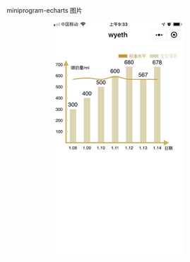 miniprogram-echarts
图片
<div align=center><img src="https://github.com/ExtJSFantasy/miniprogram-echarts/raw/master/images/show.jpeg" width="300"><div>